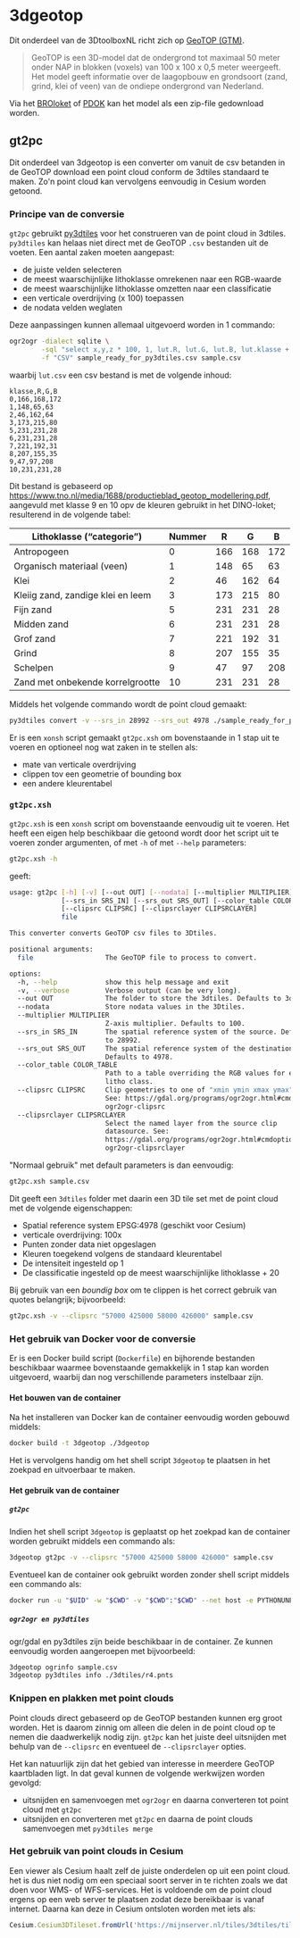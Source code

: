 # 3dgeotop

Dit onderdeel van de 3DtoolboxNL richt zich op [GeoTOP (GTM)](https://basisregistratieondergrond.nl/inhoud-bro/registratieobjecten/modellen/geotop-gtm/).

> GeoTOP is een 3D-model dat de ondergrond tot maximaal 50 meter onder NAP in blokken (voxels) van 100 x 100 x 0,5 meter weergeeft. Het model  geeft informatie over de laagopbouw en grondsoort (zand, grind, klei of  veen) van de ondiepe ondergrond van Nederland.

Via het [BROloket](http://www.broloket.nl/) of [PDOK](http://www.pdok.nl/) kan het model als een zip-file gedownload worden.

## gt2pc

Dit onderdeel van 3dgeotop is een converter om vanuit de csv betanden in de GeoTOP download een point cloud conform de 3dtiles standaard te maken. Zo'n point cloud kan vervolgens eenvoudig in Cesium worden getoond.

### Principe van de conversie

`gt2pc` gebruikt [py3dtiles](https://github.com/Oslandia/py3dtiles) voor het construeren van de point cloud in 3dtiles. `py3dtiles` kan helaas niet direct met de GeoTOP `.csv` bestanden uit de voeten. Een aantal zaken moeten aangepast:

- de juiste velden selecteren
- de meest waarschijnlijke lithoklasse omrekenen naar een RGB-waarde
- de meest waarschijnlijke lithoklasse omzetten naar een classificatie
- een verticale overdrijving (x 100) toepassen
- de nodata velden weglaten

 Deze aanpassingen kunnen allemaal uitgevoerd worden in 1 commando:

```bash
ogr2ogr -dialect sqlite \
		-sql "select x,y,z * 100, 1, lut.R, lut.G, lut.B, lut.klasse + 20 FROM sample as sample LEFT JOIN 'lut.csv'.lut as lut ON sample.lithoklasse = lut.klasse" \
		-f "CSV" sample_ready_for_py3dtiles.csv sample.csv 
```

waarbij `lut.csv` een csv bestand is met de volgende inhoud:

```
klasse,R,G,B
0,166,168,172
1,148,65,63
2,46,162,64
3,173,215,80
5,231,231,28
6,231,231,28
7,221,192,31
8,207,155,35
9,47,97,208
10,231,231,28
```

Dit bestand is gebaseerd op https://www.tno.nl/media/1688/productieblad_geotop_modellering.pdf, aangevuld met klasse 9 en 10 opv de kleuren gebruikt in het DINO-loket; resulterend in de volgende tabel:

| Lithoklasse (“categorie”)         | Nummer | R    | G    | B    |
| --------------------------------- | ------ | ---- | ---- | ---- |
| Antropogeen                       | 0      | 166  | 168  | 172  |
| Organisch materiaal (veen)        | 1      | 148  | 65   | 63   |
| Klei                              | 2      | 46   | 162  | 64   |
| Kleiig zand, zandige klei en leem | 3      | 173  | 215  | 80   |
| Fijn zand                         | 5      | 231  | 231  | 28   |
| Midden zand                       | 6      | 231  | 231  | 28   |
| Grof zand                         | 7      | 221  | 192  | 31   |
| Grind                             | 8      | 207  | 155  | 35   |
| Schelpen                          | 9      | 47   | 97   | 208  |
| Zand met onbekende korrelgrootte  | 10     | 231  | 231  | 28   |

Middels het volgende commando wordt de point cloud gemaakt:

```bash
py3dtiles convert -v --srs_in 28992 --srs_out 4978 ./sample_ready_for_py3dtiles.csv
```

Er is een `xonsh` script gemaakt `gt2pc.xsh` om bovenstaande in 1 stap uit te voeren en optioneel nog wat zaken in te stellen als:

- mate van verticale overdrijving
- clippen tov een geometrie of bounding box
- een andere kleurentabel

### `gt2pc.xsh`

`gt2pc.xsh` is een `xonsh` script om bovenstaande eenvoudig uit te voeren. Het heeft een eigen help beschikbaar die getoond wordt door het script uit te voeren zonder argumenten, of met `-h` of met `--help` parameters:

```bash
gt2pc.xsh -h
```

geeft:

```bash
usage: gt2pc [-h] [-v] [--out OUT] [--nodata] [--multiplier MULTIPLIER]
             [--srs_in SRS_IN] [--srs_out SRS_OUT] [--color_table COLOR_TABLE]
             [--clipsrc CLIPSRC] [--clipsrclayer CLIPSRCLAYER]
             file

This converter converts GeoTOP csv files to 3Dtiles.

positional arguments:
  file                  The GeoTOP file to process to convert.

options:
  -h, --help            show this help message and exit
  -v, --verbose         Verbose output (can be very long).
  --out OUT             The folder to store the 3dtiles. Defaults to 3dtiles.
  --nodata              Store nodata values in the 3Dtiles.
  --multiplier MULTIPLIER
                        Z-axis multiplier. Defaults to 100.
  --srs_in SRS_IN       The spatial reference system of the source. Defaults
                        to 28992.
  --srs_out SRS_OUT     The spatial reference system of the destination.
                        Defaults to 4978.
  --color_table COLOR_TABLE
                        Path to a table overriding the RGB values for each
                        litho class.
  --clipsrc CLIPSRC     Clip geometries to one of "xmin ymin xmax ymax"|WKT|datasource. 
  						See: https://gdal.org/programs/ogr2ogr.html#cmdoption-
                        ogr2ogr-clipsrc
  --clipsrclayer CLIPSRCLAYER
                        Select the named layer from the source clip
                        datasource. See:
                        https://gdal.org/programs/ogr2ogr.html#cmdoption-
                        ogr2ogr-clipsrclayer

```

"Normaal gebruik" met default parameters is dan eenvoudig:

```bash
gt2pc.xsh sample.csv
```

Dit geeft een `3dtiles` folder met daarin een 3D tile set met de point cloud met de volgende eigenschappen:

- Spatial reference system EPSG:4978 (geschikt voor Cesium)
- verticale overdrijving: 100x
- Punten zonder data niet opgeslagen
- Kleuren toegekend volgens de standaard kleurentabel
- De intensiteit ingesteld op 1
- De classificatie ingesteld op de meest waarschijnlijke lithoklasse + 20

Bij gebruik van een *boundig box* om te clippen is het correct gebruik van quotes belangrijk; bijvoorbeeld:

```bash
gt2pc.xsh -v --clipsrc "57000 425000 58000 426000" sample.csv
```

### Het gebruik van Docker voor de conversie

Er is een Docker build script (`Dockerfile`) en bijhorende bestanden beschikbaar waarmee bovenstaande gemakkelijk in 1 stap kan worden uitgevoerd, waarbij dan nog verschillende parameters instelbaar zijn.

#### Het bouwen van de container

Na het installeren van Docker kan de container eenvoudig worden gebouwd middels:

```bash
docker build -t 3dgeotop ./3dgeotop
```

Het is vervolgens handig om het shell script `3dgeotop` te plaatsen in het zoekpad en uitvoerbaar te maken. 

#### Het gebruik van de container

##### `gt2pc`

Indien het shell script `3dgeotop` is geplaatst op het zoekpad kan de container worden gebruikt middels een commando als:

```bash
3dgeotop gt2pc -v --clipsrc "57000 425000 58000 426000" sample.csv
```

Eventueel kan de container ook gebruikt worden zonder shell script middels een commando als:

```bash
docker run -u "$UID" -w "$CWD" -v "$CWD":"$CWD" --net host -e PYTHONUNBUFFERED=0 3dgeotop "gt2pc sample.csv"
```

##### `ogr2ogr en py3dtiles`

ogr/gdal en py3dtiles zijn beide beschikbaar in de container. Ze kunnen eenvoudig worden aangeroepen met bijvoorbeeld:

```bash
3dgeotop ogrinfo sample.csv
3dgeotop py3dtiles info ./3dtiles/r4.pnts
```

### Knippen en plakken met point clouds

Point clouds direct gebaseerd op de GeoTOP bestanden kunnen erg groot worden. Het is daarom zinnig om alleen die delen in de point cloud op te nemen die daadwerkelijk nodig zijn. `gt2pc` kan het juiste deel uitsnijden met behulp van  de `--clipsrc` en eventueel de `--clipsrclayer` opties.

Het kan natuurlijk zijn dat het gebied van interesse in meerdere GeoTOP kaartbladen ligt. In dat geval kunnen de volgende werkwijzen worden gevolgd:

-  uitsnijden en samenvoegen met `ogr2ogr` en daarna converteren tot point cloud met `gt2pc`
- uitsnijden en converteren met `gt2pc` en daarna de point clouds samenvoegen met `py3dtiles merge`

### Het gebruik van point clouds in Cesium

Een viewer als Cesium haalt zelf de juiste onderdelen op uit een point cloud. het is dus niet nodig om een speciaal soort server in te richten zoals we dat doen voor WMS- of WFS-services. Het is voldoende om de point cloud ergens op een web server te plaatsen zodat deze bereikbaar is vanaf internet. Daarna kan deze in Cesium ontsloten worden met iets als:

```javascript
Cesium.Cesium3DTileset.fromUrl('https://mijnserver.nl/tiles/3dtiles/tileset.json')
```

